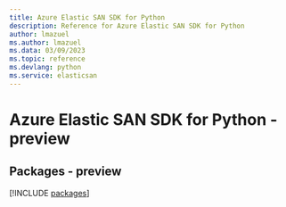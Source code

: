 ```yaml
---
title: Azure Elastic SAN SDK for Python
description: Reference for Azure Elastic SAN SDK for Python
author: lmazuel
ms.author: lmazuel
ms.data: 03/09/2023
ms.topic: reference
ms.devlang: python
ms.service: elasticsan
---
```

# Azure Elastic SAN SDK for Python - preview
## Packages - preview
[!INCLUDE [packages](elastic-san-index.md)]